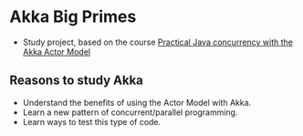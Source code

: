 # Akka Big Primes

* Study project, based on the course [Practical Java concurrency with the Akka Actor Model](https://www.udemy.com/course/practical-java-concurrency-with-the-akka-actor-model/)

## Reasons to study Akka

* Understand the benefits of using the Actor Model with Akka.
* Learn a new pattern of concurrent/parallel programming.
* Learn ways to test this type of code.